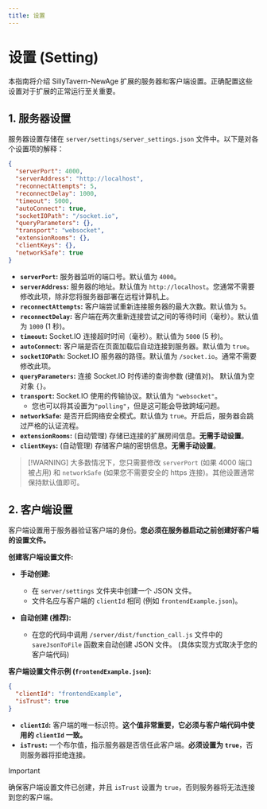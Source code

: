 ```yaml
---
title: 设置
---
```


# 设置 (Setting)

本指南将介绍 SillyTavern-NewAge 扩展的服务器和客户端设置。正确配置这些设置对于扩展的正常运行至关重要。

## 1. 服务器设置

服务器设置存储在 `server/settings/server_settings.json` 文件中。以下是对各个设置项的解释：

```json
{
  "serverPort": 4000,
  "serverAddress": "http://localhost",
  "reconnectAttempts": 5,
  "reconnectDelay": 1000,
  "timeout": 5000,
  "autoConnect": true,
  "socketIOPath": "/socket.io",
  "queryParameters": {},
  "transport": "websocket",
  "extensionRooms": {},
  "clientKeys": {},
  "networkSafe": true
}
```

* **`serverPort`:** 服务器监听的端口号。默认值为 `4000`。
* **`serverAddress`:** 服务器的地址。默认值为 `http://localhost`。您通常不需要修改此项，除非您将服务器部署在远程计算机上。
* **`reconnectAttempts`:**  客户端尝试重新连接服务器的最大次数。默认值为 `5`。
* **`reconnectDelay`:**  客户端在两次重新连接尝试之间的等待时间（毫秒）。默认值为 `1000` (1 秒)。
* **`timeout`:**  Socket.IO 连接超时时间（毫秒）。默认值为 `5000` (5 秒)。
* **`autoConnect`:**  客户端是否在页面加载后自动连接到服务器。默认值为 `true`。
* **`socketIOPath`:**  Socket.IO 服务器的路径。默认值为 `/socket.io`。通常不需要修改此项。
* **`queryParameters`:**  连接 Socket.IO 时传递的查询参数 (键值对)。 默认值为空对象 `{}`。
* **`transport`:**  Socket.IO 使用的传输协议。默认值为 `"websocket"`。
  * 您也可以将其设置为`"polling"`，但是这可能会导致跨域问题。
* **`networkSafe`:** 是否开启网络安全模式。默认值为 `true`。开启后，服务器会跳过严格的认证流程。
* **`extensionRooms`:**  (自动管理) 存储已连接的扩展房间信息。**无需手动设置**。
* **`clientKeys`:**  (自动管理) 存储客户端的密钥信息。**无需手动设置**。

> \[!WARNING]
> 大多数情况下，您只需要修改 `serverPort` (如果 4000 端口被占用) 和 `networkSafe` (如果您不需要安全的 https 连接)。其他设置通常保持默认值即可。

## 2. 客户端设置

客户端设置用于服务器验证客户端的身份。**您必须在服务器启动之前创建好客户端的设置文件。**

**创建客户端设置文件:**

* **手动创建:**
  * 在 `server/settings` 文件夹中创建一个 JSON 文件。
  * 文件名应与客户端的 `clientId` 相同 (例如 `frontendExample.json`)。

* **自动创建 (推荐):**
  * 在您的代码中调用 `/server/dist/function_call.js` 文件中的 `saveJsonToFile` 函数来自动创建 JSON 文件。 (具体实现方式取决于您的客户端代码)

**客户端设置文件示例 (`frontendExample.json`):**

```json
{
  "clientId": "frontendExample",
  "isTrust": true
}
```

* **`clientId`:** 客户端的唯一标识符。**这个值非常重要，它必须与客户端代码中使用的 `clientId` 一致。**
* **`isTrust`:**  一个布尔值，指示服务器是否信任此客户端。**必须设置为 `true`**，否则服务器将拒绝连接。

> [!IMPORTANT]
> 确保客户端设置文件已创建，并且 `isTrust` 设置为 `true`，否则服务器将无法连接到您的客户端。